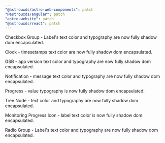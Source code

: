 ```yaml
---
"@astrouxds/astro-web-components": patch
"@astrouxds/angular": patch
"astro-website": patch
"@astrouxds/react": patch
---
```


Checkbox Group - Label's text color and typography are now fully shadow dom encapsulated.

Clock - timesetamps text color are now fully shadow dom encapsulated.

GSB - app version text color and typography are now fully shadow dom encapsulated.

Notification - message text color and typography are now fully shadow dom encapsulated.

Progress - value typography is now fully shadow dom encapsulated.

Tree Node - text color and typography are now fully shadow dom encapsulated.

Monitoring Progress Icon - label text color is now fully shadow dom encapsulated.

Radio Group - Label's text color and typography are now fully shadow dom encapsulated.
